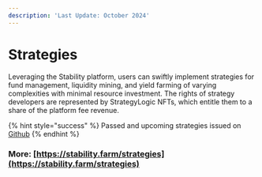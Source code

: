 ```yaml
---
description: 'Last Update: October 2024'
---
```


# Strategies

Leveraging the Stability platform, users can swiftly implement strategies for fund management, liquidity mining, and yield farming of varying complexities with minimal resource investment. The rights of strategy developers are represented by StrategyLogic NFTs, which entitle them to a share of the platform fee revenue.

{% hint style="success" %}
Passed and upcoming strategies issued on [Github](https://github.com/stabilitydao/stability-contracts/issues/88)
{% endhint %}

### More: [https://stability.farm/strategies](https://stability.farm/strategies)
